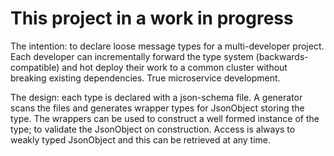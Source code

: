 # This project in a work in progress

The intention: to declare loose message types for a multi-developer project. 
Each developer can incrementally forward the type system (backwards-compatible) and hot deploy their work to a common cluster
without breaking existing dependencies. True microservice development.

The design: each type is declared with a json-schema file. A generator scans the files and generates wrapper types for 
JsonObject storing the type. The wrappers can be used to construct a well formed instance of the type; to validate the JsonObject
on construction. Access is always to weakly typed JsonObject and this can be retrieved at any time. 

